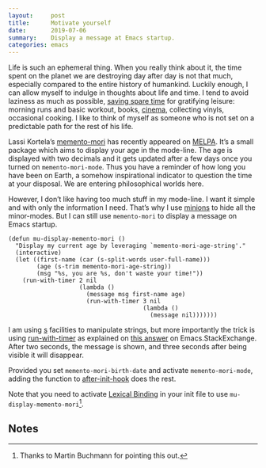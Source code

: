 ```yaml
---
layout:     post
title:      Motivate yourself
date:       2019-07-06
summary:    Display a message at Emacs startup.
categories: emacs
---
```


Life is such an ephemeral thing. When you really think about it, the time spent
on the planet we are destroying day after day is not that much, especially
compared to the entire history of humankind. Luckily enough, I can allow myself
to indulge in thoughts about life and time. I tend to avoid laziness as much as
possible, [saving spare time](https://www.manueluberti.eu/real-life/2019/04/10/digital-minimalism/) for gratifying leisure: morning runs and basic
workout, books, [cinema](https://www.filmsinwords.eu/), collecting vinyls, occasional cooking. I like to think
of myself as someone who is not set on a predictable path for the rest of his
life.

Lassi Kortela’s [memento-mori](https://github.com/lassik/emacs-memento-mori) has recently appeared on [MELPA](http://melpa.org/#/memento-mori). It’s a small
package which aims to display your age in the mode-line. The age is displayed
with two decimals and it gets updated after a few days once you turned on
`memento-mori-mode`. Thus you have a reminder of how long you have been on Earth,
a somehow inspirational indicator to question the time at your disposal. We are
entering philosophical worlds here.

However, I don’t like having too much stuff in my mode-line. I want it simple
and with only the information I need. That’s why I use [minions](http://melpa.org/#/minions) to hide all the
minor-modes. But I can still use `memento-mori` to display a message on Emacs
startup.

``` emacs-lisp
(defun mu-display-memento-mori ()
  "Display my current age by leveraging `memento-mori-age-string'."
  (interactive)
  (let ((first-name (car (s-split-words user-full-name)))
        (age (s-trim memento-mori-age-string))
        (msg "%s, you are %s, don't waste your time!"))
    (run-with-timer 2 nil
                    (lambda ()
                      (message msg first-name age)
                      (run-with-timer 3 nil
                                      (lambda ()
                                        (message nil)))))))
```

I am using [s](http://melpa.org/#/s) facilities to manipulate strings, but more importantly the trick is
using [run-with-timer](https://doc.endlessparentheses.com/Fun/run-with-timer.html) as explained on [this answer](https://emacs.stackexchange.com/a/28243/5514) on Emacs.StackExchange. After
two seconds, the message is shown, and three seconds after being visible it will
disappear.

Provided you set `memento-mori-birth-date` and activate `memento-mori-mode`, adding
the function to [after-init-hook](https://doc.endlessparentheses.com/Var/after-init-hook.html) does the rest.

Note that you need to activate [Lexical Binding](https://www.gnu.org/software/emacs/manual/html_node/elisp/Using-Lexical-Binding.html#Using-Lexical-Binding) in your init file to use
`mu-display-memento-mori`[^1].

## Notes ##

[^1]: Thanks to Martin Buchmann for pointing this out.
